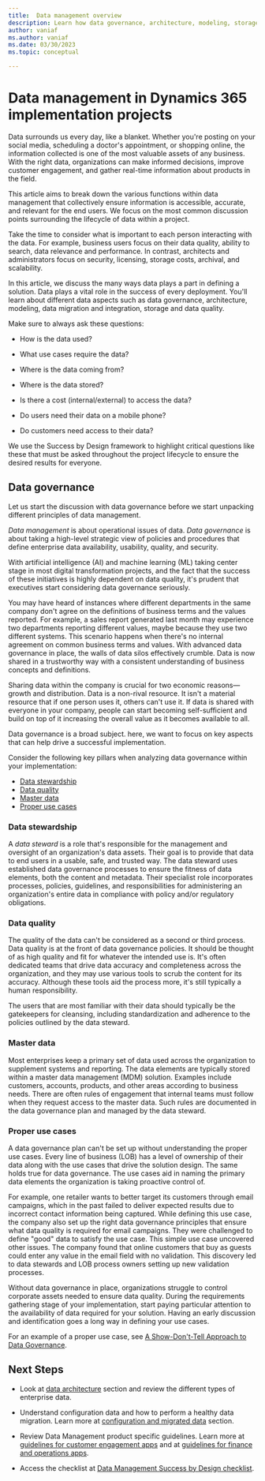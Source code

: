 ```yaml
---
title:  Data management overview
description: Learn how data governance, architecture, modeling, storage, migration, integration, and quality can help you make informed decisions. This article discusses how admins need to think about their data holistically, not just for implementation but as a long-term asset. You can improve your customer engagement, and gather real-time information about your products in the field. We examine the various ways that data management plays a role in the creation of an effective Dynamics 365 solution.
author: vaniaf
ms.author: vaniaf
ms.date: 03/30/2023
ms.topic: conceptual

---
```


# Data management in Dynamics 365 implementation projects

Data surrounds us every day, like a blanket. Whether you're posting on your social media, scheduling a doctor's appointment, or shopping online, the information collected is one of the most valuable assets of any business. With the right data, organizations can make informed decisions, improve customer engagement, and gather real-time information about products in the field.

This article aims to break down the various functions within data management that collectively ensure information is accessible, accurate, and relevant for the end users. We focus on the most common discussion points surrounding the lifecycle of data within a project.

Take the time to consider what is important to each person interacting with the data. For example, business users focus on their data quality, ability to search, data relevance and performance. In contrast, architects and administrators focus on security, licensing, storage costs, archival, and scalability.

In this article, we discuss the many ways data plays a part in defining a solution. Data plays a vital role in the success of every deployment. You'll learn about different data aspects such as data governance, architecture, modeling, data migration and integration, storage and data quality.

Make sure to always ask these questions:

- How is the data used?

- What use cases require the data?

- Where is the data coming from?

- Where is the data stored?

- Is there a cost (internal/external) to access the data?

- Do users need their data on a mobile phone?

- Do customers need access to their data?

We use the Success by Design framework to highlight critical questions like these that must be asked throughout the project lifecycle to ensure the desired results for everyone.

## Data governance

Let us start the discussion with data governance before we start unpacking different principles of data management.

*Data management* is about operational issues of data. *Data governance* is about taking a high-level strategic view of policies and procedures that define enterprise data availability, usability, quality, and security.

With artificial intelligence (AI) and machine learning (ML) taking center stage in most digital transformation projects, and the fact that the success of these initiatives is highly dependent on data quality, it's prudent that executives start considering data governance seriously.

You may have heard of instances where different departments in the same company don't agree on the definitions of business terms and the values reported. For example, a sales report generated last month may experience two departments reporting different values, maybe because they use two different systems. This scenario happens when there's no internal agreement on common business terms and values. With advanced data governance in place, the walls of data silos effectively crumble. Data is now shared in a trustworthy way with a consistent understanding of business concepts and definitions.

Sharing data within the company is crucial for two economic reasons—growth and distribution. Data is a non-rival resource. It isn't a material resource that if one person uses it, others can't use it. If data is shared with everyone in your company, people can start becoming self-sufficient and build on top of it increasing the overall value as it becomes available to all.

Data governance is a broad subject. here, we want to focus on key aspects that can help drive a successful implementation.

Consider the following key pillars when analyzing data governance within your implementation:

- [Data stewardship](#data-stewardship)  
- [Data quality](#data-quality)  
- [Master data](#master-data)  
- [Proper use cases](#proper-use-cases)  

### Data stewardship

A *data steward* is a role that's responsible for the management and oversight of an organization's data assets. Their goal is to provide that data to end users in a usable, safe, and trusted way. The data steward uses established data governance processes to ensure the fitness of data elements, both the content and metadata. Their specialist role incorporates processes, policies, guidelines, and responsibilities for administering an organization's entire data in compliance with policy and/or regulatory obligations.

### Data quality

The quality of the data can't be considered as a second or third process. Data quality is at the front of data governance policies. It should be thought of as high quality and fit for whatever the intended use is. It's often dedicated teams that drive data accuracy and completeness across the organization, and they may use various tools to scrub the content for its accuracy. Although these tools aid the process more, it's still typically a human responsibility.

The users that are most familiar with their data should typically be the gatekeepers for cleansing, including standardization and adherence to the policies outlined by the data steward.

### Master data

Most enterprises keep a primary set of data used across the organization to supplement systems and reporting. The data elements are typically stored within a master data management (MDM) solution. Examples include customers, accounts, products, and other areas according to business needs. There are often rules of engagement that internal teams must follow when they request access to the master data. Such rules are documented in the data governance plan and managed by the data steward.

### Proper use cases

A data governance plan can't be set up without understanding the proper use cases. Every line of business (LOB) has a level of ownership of their data along with the use cases that drive the solution design. The same holds true for data governance. The use cases aid in naming the primary data elements the organization is taking proactive control of.

For example, one retailer wants to better target its customers through email campaigns, which in the past failed to deliver expected results due to incorrect contact information being captured. While defining this use case, the company also set up the right data governance principles that ensure what data quality is required for email campaigns. They were challenged to define "good" data to satisfy the use case. This simple use case uncovered other issues. The company found that online customers that buy as guests could enter any value in the email field with no validation. This discovery led to data stewards and LOB process owners setting up new validation processes.

Without data governance in place, organizations struggle to control corporate assets needed to ensure data quality. During the requirements gathering stage of your implementation, start paying particular attention to the availability of data required for your solution. Having an early discussion and identification goes a long way in defining your use cases.

For an example of a proper use case, see [A Show-Don't-Tell Approach to Data Governance](https://www.bcg.com/publications/2020/show-tell-approach-data-governance).  

## Next Steps

- Look at [data architecture](data-management-architecture.md) section and review the different types of enterprise data.

- Understand configuration data and how to perform a healthy data migration. Learn more at [configuration and migrated data](data-management-configuration-data-migration.md) section.

- Review Data Management product specific guidelines. Learn more at [guidelines for customer engagement apps](data-management-product-specific-ce.md) and at [guidelines for finance and operations apps](data-management-product-specific-fo.md).

- Access the checklist at [Data Management Success by Design checklist](data-management-check-list.md).
